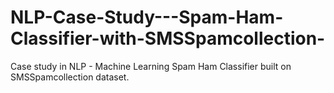 # NLP-Case-Study---Spam-Ham-Classifier-with-SMSSpamcollection-
Case study in NLP - Machine Learning Spam Ham Classifier built on SMSSpamcollection dataset.
